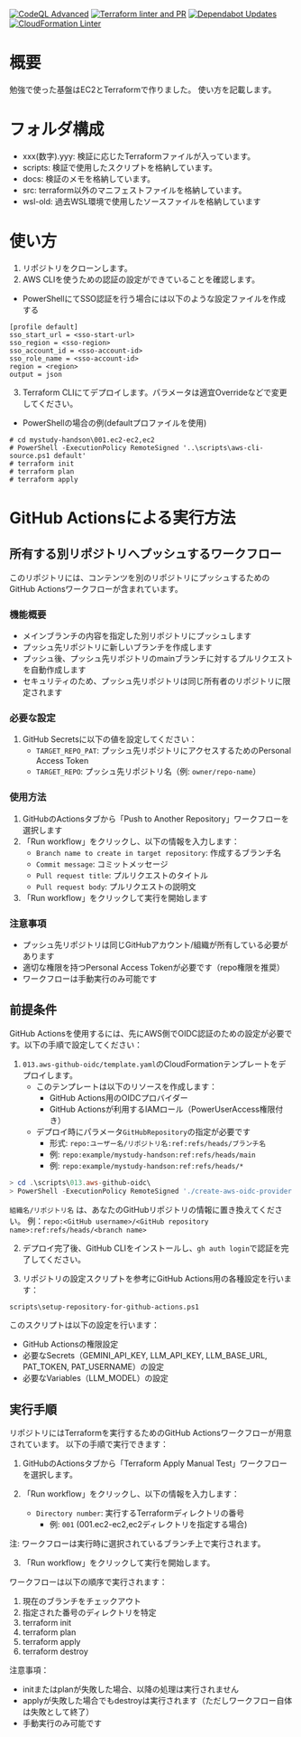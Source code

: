 [![CodeQL Advanced](https://github.com/kohei39san/mystudy-handson/actions/workflows/codeql.yml/badge.svg)](https://github.com/kohei39san/mystudy-handson/actions/workflows/codeql.yml)
[![Terraform linter and PR](https://github.com/kohei39san/mystudy-handson/actions/workflows/terraform-linter-pr.yml/badge.svg)](https://github.com/kohei39san/mystudy-handson/actions/workflows/terraform-linter-pr.yml)
[![Dependabot Updates](https://github.com/kohei39san/mystudy-handson/actions/workflows/dependabot/dependabot-updates/badge.svg)](https://github.com/kohei39san/mystudy-handson/actions/workflows/dependabot/dependabot-updates)
[![CloudFormation Linter](https://github.com/kohei39san/mystudy-handson/actions/workflows/cfn-lint.yml/badge.svg)](https://github.com/kohei39san/mystudy-handson/actions/workflows/cfn-lint.yml)

# 概要

勉強で使った基盤はEC2とTerraformで作りました。
使い方を記載します。

# フォルダ構成

* xxx(数字).yyy: 検証に応じたTerraformファイルが入っています。
* scripts: 検証で使用したスクリプトを格納しています。
* docs: 検証のメモを格納しています。
* src: terraform以外のマニフェストファイルを格納しています。
* wsl-old: 過去WSL環境で使用したソースファイルを格納しています

# 使い方

1. リポジトリをクローンします。
2. AWS CLIを使うための認証の設定ができていることを確認します。

* PowerShellにてSSO認証を行う場合には以下のような設定ファイルを作成する

```conf:C:\Users\user\.aws\config
[profile default]
sso_start_url = <sso-start-url>
sso_region = <sso-region>
sso_account_id = <sso-account-id>
sso_role_name = <sso-account-id>
region = <region>
output = json
```

3. Terraform CLIにてデプロイします。パラメータは適宜Overrideなどで変更してください。

* PowerShellの場合の例(defaultプロファイルを使用)

```
# cd mystudy-handson\001.ec2-ec2,ec2
# PowerShell -ExecutionPolicy RemoteSigned '..\scripts\aws-cli-source.ps1 default'
# terraform init
# terraform plan
# terraform apply
```

# GitHub Actionsによる実行方法

## 所有する別リポジトリへプッシュするワークフロー

このリポジトリには、コンテンツを別のリポジトリにプッシュするためのGitHub Actionsワークフローが含まれています。

### 機能概要

- メインブランチの内容を指定した別リポジトリにプッシュします
- プッシュ先リポジトリに新しいブランチを作成します
- プッシュ後、プッシュ先リポジトリのmainブランチに対するプルリクエストを自動作成します
- セキュリティのため、プッシュ先リポジトリは同じ所有者のリポジトリに限定されます

### 必要な設定

1. GitHub Secretsに以下の値を設定してください：
   - `TARGET_REPO_PAT`: プッシュ先リポジトリにアクセスするためのPersonal Access Token
   - `TARGET_REPO`: プッシュ先リポジトリ名（例: `owner/repo-name`）

### 使用方法

1. GitHubのActionsタブから「Push to Another Repository」ワークフローを選択します
2. 「Run workflow」をクリックし、以下の情報を入力します：
   - `Branch name to create in target repository`: 作成するブランチ名
   - `Commit message`: コミットメッセージ
   - `Pull request title`: プルリクエストのタイトル
   - `Pull request body`: プルリクエストの説明文
3. 「Run workflow」をクリックして実行を開始します

### 注意事項

- プッシュ先リポジトリは同じGitHubアカウント/組織が所有している必要があります
- 適切な権限を持つPersonal Access Tokenが必要です（repo権限を推奨）
- ワークフローは手動実行のみ可能です

## 前提条件

GitHub Actionsを使用するには、先にAWS側でOIDC認証のための設定が必要です。以下の手順で設定してください：

1. `013.aws-github-oidc/template.yaml`のCloudFormationテンプレートをデプロイします。
   * このテンプレートは以下のリソースを作成します：
     - GitHub Actions用のOIDCプロバイダー
     - GitHub Actionsが利用するIAMロール（PowerUserAccess権限付き）
   * デプロイ時にパラメータ`GitHubRepository`の指定が必要です
     - 形式: `repo:ユーザー名/リポジトリ名:ref:refs/heads/ブランチ名`
     - 例: `repo:example/mystudy-handson:ref:refs/heads/main`
     - 例: `repo:example/mystudy-handson:ref:refs/heads/*`

```powershell
> cd .\scripts\013.aws-github-oidc\
> PowerShell -ExecutionPolicy RemoteSigned './create-aws-oidc-provider.ps1 <stack-name> "組織名/リポジトリ名"'
```

`組織名/リポジトリ名` は、あなたのGitHubリポジトリの情報に置き換えてください。
例：`repo:<GitHub username>/<GitHub repository name>:ref:refs/heads/<branch name>`

2. デプロイ完了後、GitHub CLIをインストールし、`gh auth login`で認証を完了してください。

3. リポジトリの設定スクリプトを参考にGitHub Actions用の各種設定を行います：
```bat
scripts\setup-repository-for-github-actions.ps1
```
このスクリプトは以下の設定を行います：
* GitHub Actionsの権限設定
* 必要なSecrets（GEMINI_API_KEY, LLM_API_KEY, LLM_BASE_URL, PAT_TOKEN, PAT_USERNAME）の設定
* 必要なVariables（LLM_MODEL）の設定

## 実行手順

リポジトリにはTerraformを実行するためのGitHub Actionsワークフローが用意されています。
以下の手順で実行できます：

1. GitHubのActionsタブから「Terraform Apply Manual Test」ワークフローを選択します。

2. 「Run workflow」をクリックし、以下の情報を入力します：
   * `Directory number`: 実行するTerraformディレクトリの番号
     * 例: `001` (001.ec2-ec2,ec2ディレクトリを指定する場合)

注: ワークフローは実行時に選択されているブランチ上で実行されます。

3. 「Run workflow」をクリックして実行を開始します。

ワークフローは以下の順序で実行されます：
1. 現在のブランチをチェックアウト
2. 指定された番号のディレクトリを特定
3. terraform init
4. terraform plan
5. terraform apply
6. terraform destroy

注意事項：
* initまたはplanが失敗した場合、以降の処理は実行されません
* applyが失敗した場合でもdestroyは実行されます（ただしワークフロー自体は失敗として終了）
* 手動実行のみ可能です
